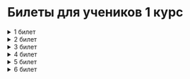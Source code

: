 # Билеты для учеников 1 курс

<details>
  <summary>1 билет</summary>

Задача

    Напишите метод , который разворачивает исходный массив.
    Ожидаемый результат: метод принимает на вход массив и возвращает на выходе массив такой же длины, но с элементами в противоположном порядке от исходного
    Пример:
    на входе - {1, 2 ,3}
    на выходе - {3, 2, 1}
</details>
<details>
  <summary>2 билет</summary>

Задача

      Напишите программу, которая проверяет, является ли строка палиндромом.
</details>
<details>
  <summary>3 билет</summary>

Задача

       Напишите программу, которая разделяет любую строку на две части ровно пополам по количеству символов.
</details>
<details>
  <summary>4 билет</summary>

Задача

      Дан массив строк, необходимо удалить из него все дубли, оставшиеся строки объединить в одну в порядке следования в массиве.
</details>
<details>
  <summary>5 билет</summary>

Задача

      Необходимо реализовать следующий метод:
        1. Получаем на входе массив чисел.
        2. Все четные числа увеличиваем на единицу.
        3. Возвращаем кусок массива с 3-го по 7-й элемент.
</details>
<details>
  <summary>6 билет</summary>

Задача

      Напишите метод, который возводит число в квадрат.
</details>